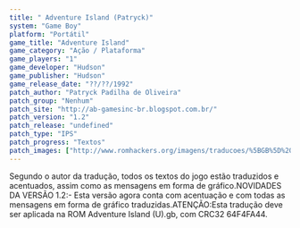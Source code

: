 ```yaml
---
title: " Adventure Island (Patryck)"
system: "Game Boy"
platform: "Portátil"
game_title: "Adventure Island"
game_category: "Ação / Plataforma"
game_players: "1"
game_developer: "Hudson"
game_publisher: "Hudson"
game_release_date: "??/??/1992"
patch_author: "Patryck Padilha de Oliveira"
patch_group: "Nenhum"
patch_site: "http://ab-gamesinc-br.blogspot.com.br/"
patch_version: "1.2"
patch_release: "undefined"
patch_type: "IPS"
patch_progress: "Textos"
patch_images: ["http://www.romhackers.org/imagens/traducoes/%5BGB%5D%20Adventure%20Island%20-%20Patryck%20-%201.png","http://www.romhackers.org/imagens/traducoes/%5BGB%5D%20Adventure%20Island%20-%20Patryck%20-%202.png","http://www.romhackers.org/imagens/traducoes/%5BGB%5D%20Adventure%20Island%20-%20Patryck%20-%203.png"]
---
```

Segundo o autor da tradução, todos os textos do jogo estão traduzidos e acentuados, assim como as mensagens em forma de gráfico.NOVIDADES DA VERSÃO 1.2:- Esta versão agora conta com acentuação e com todas as mensagens em forma de gráfico traduzidas.ATENÇÃO:Esta tradução deve ser aplicada na ROM Adventure Island (U).gb, com CRC32 64F4FA44.